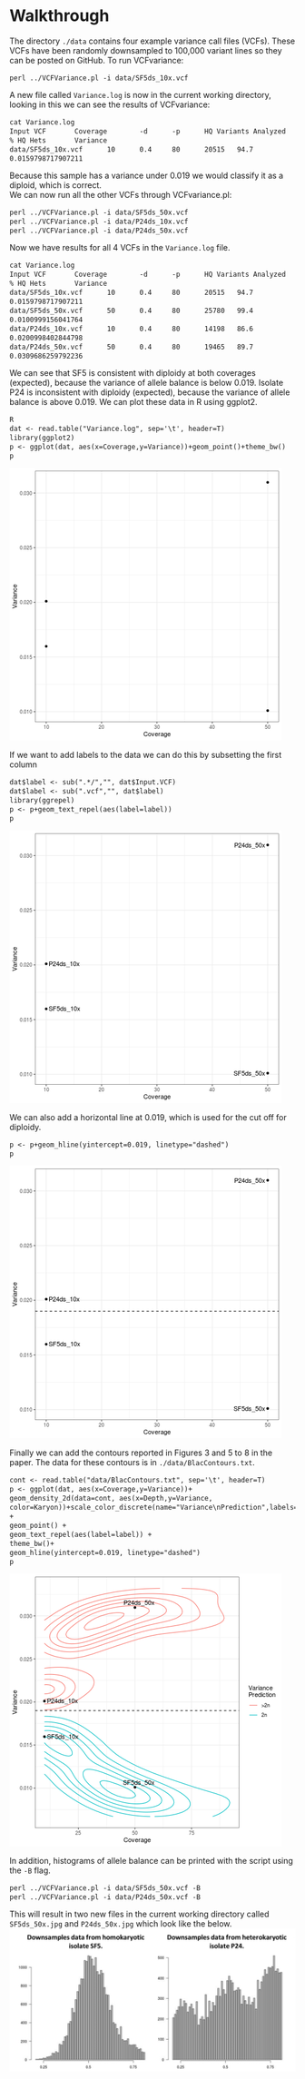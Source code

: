 # Walkthrough
The directory `./data` contains four example variance call files (VCFs). These VCFs have been randomly downsampled to 100,000 variant lines so they can be posted on GitHub. To run VCFvariance:
```
perl ../VCFVariance.pl -i data/SF5ds_10x.vcf
```
A new file called `Variance.log` is now in the current working directory, looking in this we can see the results of VCFvariance:
```
cat Variance.log
Input VCF       Coverage        -d      -p      HQ Variants Analyzed    % HQ Hets       Variance
data/SF5ds_10x.vcf      10      0.4     80      20515   94.7    0.0159798717907211
```
Because this sample has a variance under 0.019 we would classify it as a diploid, which is correct.\
We can now run all the other VCFs through VCFvariance.pl:
```
perl ../VCFVariance.pl -i data/SF5ds_50x.vcf
perl ../VCFVariance.pl -i data/P24ds_10x.vcf
perl ../VCFVariance.pl -i data/P24ds_50x.vcf
```
Now we have results for all 4 VCFs in the `Variance.log` file. 
```
cat Variance.log
Input VCF       Coverage        -d      -p      HQ Variants Analyzed    % HQ Hets       Variance
data/SF5ds_10x.vcf      10      0.4     80      20515   94.7    0.0159798717907211
data/SF5ds_50x.vcf      50      0.4     80      25780   99.4    0.0100999156041764
data/P24ds_10x.vcf      10      0.4     80      14198   86.6    0.0200998402844798
data/P24ds_50x.vcf      50      0.4     80      19465   89.7    0.0309686259792236
```
We can see that SF5 is consistent with diploidy at both coverages (expected), because the variance of allele balance is below 0.019. Isolate P24 is inconsistent with diploidy (expected), because the variance of allele balance is above 0.019.
We can plot these data in R using ggplot2.
```
R
dat <- read.table("Variance.log", sep='\t', header=T)
library(ggplot2)
p <- ggplot(dat, aes(x=Coverage,y=Variance))+geom_point()+theme_bw()
p
```
![Variance of allele balance, no labels](./Images/ExampleFigureA.png)

If we want to add labels to the data we can do this by subsetting the first column
```
dat$label <- sub(".*/","", dat$Input.VCF)
dat$label <- sub(".vcf","", dat$label)
library(ggrepel)
p <- p+geom_text_repel(aes(label=label))
p
```
![Variance of allele balance, labels added](./Images/ExampleFigureB.png)

We can also add a horizontal line at 0.019, which is used for the cut off for diploidy.
```
p <- p+geom_hline(yintercept=0.019, linetype="dashed")
p
```
![Variance of allele balance, with cutoff indicator](./Images/ExampleFigureC.png)

Finally we can add the contours reported in Figures 3 and 5 to 8 in the paper. The data for these contours is in `./data/BlacContours.txt`.
```
cont <- read.table("data/BlacContours.txt", sep='\t', header=T)
p <- ggplot(dat, aes(x=Coverage,y=Variance))+
geom_density_2d(data=cont, aes(x=Depth,y=Variance, color=Karyon))+scale_color_discrete(name="Variance\nPrediction",labels=c(">2n","2n")) +
geom_point() +
geom_text_repel(aes(label=label)) +
theme_bw()+
geom_hline(yintercept=0.019, linetype="dashed")
p
```
![Variance of allele balance, with contours](./Images/ExampleFigureD.png)

In addition, histograms of allele balance can be printed with the script using the `-B` flag.
```
perl ../VCFVariance.pl -i data/SF5ds_50x.vcf -B
perl ../VCFVariance.pl -i data/P24ds_50x.vcf -B
```
This will result in two new files in the current working directory called `SF5ds_50x.jpg` and `P24ds_50x.jpg` which look like the below.
![Histograms of allele balance for downsamples data of Bremia lactucae isolates SF5 and P24](./Images/ExampleFigureE.png)
